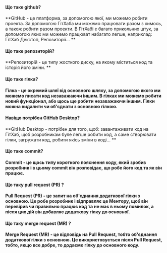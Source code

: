 #### Що таке github?  
**GitHub - це платформа, за допомогою якої, ми можемо робити проекта. За допомогою ГітХаба ми можемо працювати разом з кимось, а також робити разом проекти. В ГітХабі є багато прикольних штук, за допомогою яких ми можемо працюват набагато легше, наприклад: ГітХаб Декстоп, Репозиторії... **  
 
#### Що таке репозиторій?  
**Репозиторій - це типу жосткого диску, на якому міститься код та історія його зміни. **  

#### Що таке гілка?  
**Гілка - це окремий шляї від основного шляху, за допомогою якого ми можемо писати код незаважаючи іншим. В гілках ми можемо робити новий функціонал, або щось ще робити незаважаючи іншим. Гілки можна видалити чи об'єднати з основною гілкою.**  

#### Навіщо потрібен GitHub Desktop?  
**GitHub Desktop - потрібен для того, щоб: завантаживати код на ГітХаб, щоб розробникам буле легше робити код, а саме створювати гілки, загружати код, робити якісь зміни в коді... **  

#### Що таке commit?  
**Commit - це щось типу короткого пояснення коду, який зробив розробник і в цьому commit він розповідає, що робе його код та як він працює.**  

#### Що таку pull request (PR) ?  
**Pull Request (PR) - це запит на об'єднання додаткової гілки з основною. Це робе розробник і відправляє це Ментору, щоб він перевірив чи правильно працює код та не має в ньому помилок, а після цих дій він добавляє додаткову гілку до основної.**  

#### Що таку merge request (MR) ?  
**Merge Request (MR) - це відповідь на Pull Request, тобто об'єднання додаткової гілки з основною. Це використовується після Pull Request, тобто, якщо все добре, то додаємо гілку до основного коду.**  